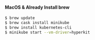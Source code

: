 #### MacOS & Already Install brew


```bash
$ brew update
$ brew cask install minikube
$ brew install kubernetes-cli
$ minikube start --vm-driver=hyperkit
```
